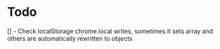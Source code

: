 # Todo

[] - Check localStorage chrome.local writes, sometimes it sets array and others are automatically rewritten to objects
